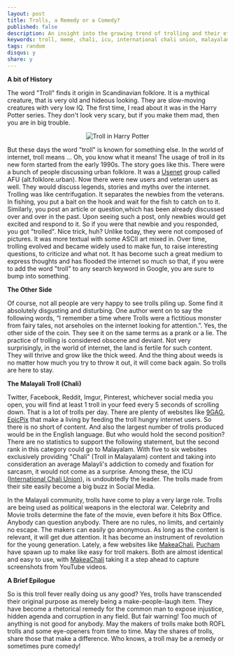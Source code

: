 ```yaml
---
layout: post
title: Trolls, a Remedy or a Comedy?
published: false
description: An insight into the growing trend of trolling and their effects.
keywords: troll, meme, chali, icu, international chali union, malayalam trolls, trolling, kerala, remedy , comedy, malayali
tags: random
disqus:	y
share: y
---
```


**A bit of History**

The word "Troll" finds it origin in Scandinavian folklore.  It is a mythical creature, that is very old and hideous looking. They are slow-moving  creatures with very low IQ. The first time, I read about it was in the Harry Potter series. They don't look very scary, but if you make them mad, then you are in big trouble.

<center><img src="https://lh3.googleusercontent.com/u/0/d/0BwzDnRSrxRoaM3hacDk4TnhSZ3c=s1600-k-iv1" alt="Troll in Harry Potter" /></center>

But these days the word "troll" is known for something else. In the world of internet, troll means ... Oh, you know what it means! The usage of troll in its new form started from the early 1990s. The story goes like this. There were a bunch of people discussing urban folklore. It was a [Usenet](https://en.wikipedia.org/wiki/Usenet) group called AFU (alt.folklore.urban). Now there were new users and veteran users as well. They would discuss legends, stories and myths over the internet. Trolling was like centrifugation. It separates the newbies from the veterans. In fishing, you put a bait on the hook and wait for the fish to catch on to it. Similarly, you post an article or question,which has been already discussed  over and over in the past. Upon seeing such a post, only newbies would get excited and respond to it. So if you were that newbie and you responded, you got "trolled". Nice trick, huh? Unlike today, they were not composed of pictures. It was more textual with some ASCII art mixed in.  Over time, trolling evolved and became widely used to make fun, to raise interesting questions, to criticize and what not. It has become such a great medium to express thoughts and has flooded the internet so much so that, if you were to add the word "troll" to any search keyword in Google, you are sure to bump into something.

**The Other Side**

Of course, not all people are very happy to see trolls piling up. Some find it absolutely disgusting and disturbing. One author went on to say the following words, “I remember a time where Trolls were a fictitious monster from fairy tales, not arseholes on the internet looking for attention.”. Yes, the other side of the coin. They see it on the same terms as a prank or a lie. The practice of trolling is considered obscene and deviant. Not very surprisingly, in the world of internet, the land is fertile for such content. They will thrive and grow like the thick weed. And the thing about weeds is no matter how much you try to throw it out, it will come back again. So trolls are here to stay.

**The Malayali Troll (Chali)**

Twitter, Facebook, Reddit, Imgur, Pinterest, whichever social media you open, you will find at least 1 troll in your feed every 5 seconds of scrolling down. That is a lot of trolls per day. There are plenty of websites like [9GAG](http://9gag.com/), [EpicPix](http://epicpix.com/) that make a living by feeding the troll hungry internet users. So there is no short of content. And also the largest number of trolls produced would be in the English language. But who would hold the second position? There are no statistics to support the following statement, but the second rank in this category could go to Malayalam. With five to six websites exclusively providing "Chali" (Troll in Malayalam) content and taking into consideration an average Malayli's addiction to comedy and fixation for sarcasm, it would not come as a surprise. Among these, the ICU ([International Chali Union](http://chaluunion.com/)), is undoubtedly the leader. The trolls made from their site easily become a big buzz in Social Media.

In the Malayali community, trolls have come to play a very large role. Trolls are being used as political weapons in the electoral war. Celebrity and Movie trolls determine the fate of the movie, even before it hits Box Office. Anybody can question anybody. There are no rules, no limits, and certainly no escape. The makers can easily go anonymous. As long as the content is relevant, it will get due attention. It has become an instrument of revolution for the young generation. Lately, a few websites like [MakeaChali](http://www.makeachali.com/), [Pucham](https://www.pucham.com/) have spawn up to make like easy for troll makers. Both are almost identical and easy to use, with [MakeaChali](http://www.makeachali.com/) taking it a step ahead to capture screenshots from YouTube videos.

**A Brief Epilogue**

So is this troll fever really doing us any good? Yes, trolls have transcended their original purpose as merely being a make-people-laugh item. They have become a rhetorical remedy for the common man to expose injustice, hidden agenda and corruption in any field. But fair warning! Too much of anything is not good for anybody. May the makers of trolls make both ROFL trolls and some eye-openers from time to time. May the shares of trolls, share those that make a difference. Who knows, a troll may be a remedy or sometimes pure comedy!
